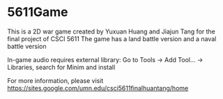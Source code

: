 # 5611Game

This is a 2D war game created by Yuxuan Huang and Jiajun Tang for the final project of CSCI 5611
The game has a land battle version and a naval battle version

In-game audio requires external library: Go to Tools -> Add Tool... -> Libraries, search for Minim and install

For more information, please visit https://sites.google.com/umn.edu/csci5611finalhuantang/home
